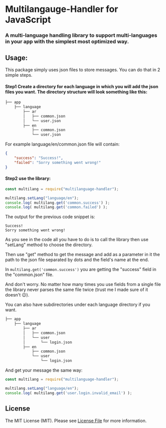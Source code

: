 # Multilangauge-Handler for JavaScript
### A multi-language handling library to support multi-languages in your app with the simplest most optimized way.

## Usage:
This package simply uses json files to store messages. You can do that in 2 simple steps.

#### Step1 Create a directory for each language in which you will add the json files you want. The directory structure will look something like this:

```bash
├── app
    ├── language
        ├── ar
        │   ├── common.json
        │   └── user.json
        ├── en
            ├── common.json
            └── user.json
```

For example language/en/common.json file will contain:

```json
{
    "success": "Success!",
    "failed": "Sorry something went wrong!"
}
```

#### Step2 use the library:
```javascript
const multilang = require("multilanguage-handler");

multilang.setLang("language/en");
console.log( multilang.get('common.success') );
console.log( multilang.get('common.failed') );
```

The output for the previous code snippet is:
```
Success!
Sorry something went wrong!
```

As you see in the code all you have to do is to call the library then use "setLang" method to choose the directory.

Then use "get" method to get the message and add as a parameter in it the path to the json file separated by dots and the field's name at the end.

In ``` multilang.get('common.success') ``` you are getting the "success" field in the "common.json" file.

And don't worry. No matter how many times you use fields from a single file the library never parses the same file twice (trust me I made sure of it doesn't 😉).

You can also have subdirectories under each language directory if you want.

```bash
├── app
    ├── language
        ├── ar
        │   ├── common.json
        │   └── user
        │       └── login.json
        ├── en
            ├── common.json
            └── user
                └── login.json
```

And get your message the same way:

```javascript
const multilang = require("multilanguage-handler");

multilang.setLang("language/en");
console.log( multilang.get('user.login.invalid_email') );
```

## License

The MIT License (MIT). Please see [License File](LICENSE.md) for more information.
